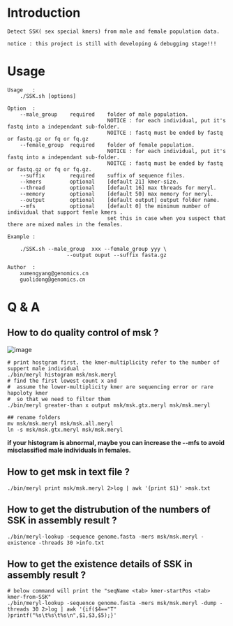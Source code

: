 # Introduction

    Detect SSK( sex special kmers) from male and female population data.

    notice : this project is still with developing & debugging stage!!!

# Usage

```
Usage   :
    ./SSK.sh [options]

Option  :
    --male_group    required    folder of male population.
                                NOTICE : for each individual, put it's fastq into a independant sub-folder.
                                NOITCE : fastq must be ended by fastq or fastq.gz or fq or fq.gz
    --female_group  required    folder of female population.
                                NOTICE : for each individual, put it's fastq into a independant sub-folder.
                                NOITCE : fastq must be ended by fastq or fastq.gz or fq or fq.gz.
    --suffix        required    suffix of sequence files.
    --kmers         optional    [default 21] kmer-size.
    --thread        optional    [default 16] max threads for meryl.
    --memory        optional    [default 50] max memory for meryl.
    --output        optional    [default output] output folder name.
    --mfs           optional    [default 0] the minimum number of individual that support femle kmers .
                                set this in case when you suspect that there are mixed males in the females.

Example :

    ./SSK.sh --male_group  xxx --female_group yyy \
                   --output ouput --suffix fasta.gz

Author  :
    xumengyang@genomics.cn
    guolidong@genomics.cn

```

# Q & A 

## How to do quality control of msk ?
![image](https://github.com/BGI-Qingdao/SSK_finder/blob/master/sry-kmers-hist.png)
```
# print hostgram first. the kmer-multiplicity refer to the number of suppert male individual .
./bin/meryl histogram msk/msk.meryl 
# find the first lowest count x and 
#  assume the lower-multiplicity kmer are sequencing error or rare hapoloty kmer 
#  so that we need to filter them
./bin/meryl greater-than x output msk/msk.gtx.meryl msk/msk.meryl

## rename folders
mv msk/msk.meryl msk/msk.all.meryl
ln -s msk/msk.gtx.meryl msk/msk.meryl
```

**if your histogram is abnormal, maybe you can increase the --mfs to avoid misclassified male individuals in females.**



## How to get msk in text file ?

```
./bin/meryl print msk/msk.meryl 2>log | awk '{print $1}' >msk.txt
```

## How to get the distrubution of the numbers of SSK in assembly result ?

```
./bin/meryl-lookup -sequence genome.fasta -mers msk/msk.meryl -existence -threads 30 >info.txt 
```

## How to get the existence details of SSK in assembly result ?

```
# below command will print the "seqName <tab> kmer-startPos <tab> kmer-from-SSK"
./bin/meryl-lookup -sequence genome.fasta -mers msk/msk.meryl -dump -threads 30 2>log | awk '{if($4=="T" )printf("%s\t%s\t%s\n",$1,$3,$5);}'
```
